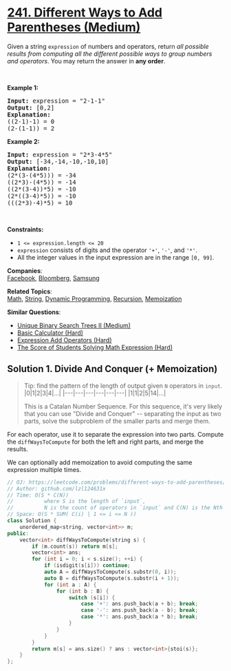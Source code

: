 # [241. Different Ways to Add Parentheses (Medium)](https://leetcode.com/problems/different-ways-to-add-parentheses/)

<p>Given a string <code>expression</code> of numbers and operators, return <em>all possible results from computing all the different possible ways to group numbers and operators</em>. You may return the answer in <strong>any order</strong>.</p>

<p>&nbsp;</p>
<p><strong>Example 1:</strong></p>

<pre><strong>Input:</strong> expression = "2-1-1"
<strong>Output:</strong> [0,2]
<strong>Explanation:</strong>
((2-1)-1) = 0 
(2-(1-1)) = 2
</pre>

<p><strong>Example 2:</strong></p>

<pre><strong>Input:</strong> expression = "2*3-4*5"
<strong>Output:</strong> [-34,-14,-10,-10,10]
<strong>Explanation:</strong>
(2*(3-(4*5))) = -34 
((2*3)-(4*5)) = -14 
((2*(3-4))*5) = -10 
(2*((3-4)*5)) = -10 
(((2*3)-4)*5) = 10
</pre>

<p>&nbsp;</p>
<p><strong>Constraints:</strong></p>

<ul>
	<li><code>1 &lt;= expression.length &lt;= 20</code></li>
	<li><code>expression</code> consists of digits and the operator <code>'+'</code>, <code>'-'</code>, and <code>'*'</code>.</li>
	<li>All the integer values in the input expression are in the range <code>[0, 99]</code>.</li>
</ul>


**Companies**:  
[Facebook](https://leetcode.com/company/facebook), [Bloomberg](https://leetcode.com/company/bloomberg), [Samsung](https://leetcode.com/company/samsung)

**Related Topics**:  
[Math](https://leetcode.com/tag/math/), [String](https://leetcode.com/tag/string/), [Dynamic Programming](https://leetcode.com/tag/dynamic-programming/), [Recursion](https://leetcode.com/tag/recursion/), [Memoization](https://leetcode.com/tag/memoization/)

**Similar Questions**:
* [Unique Binary Search Trees II (Medium)](https://leetcode.com/problems/unique-binary-search-trees-ii/)
* [Basic Calculator (Hard)](https://leetcode.com/problems/basic-calculator/)
* [Expression Add Operators (Hard)](https://leetcode.com/problems/expression-add-operators/)
* [The Score of Students Solving Math Expression (Hard)](https://leetcode.com/problems/the-score-of-students-solving-math-expression/)

## Solution 1. Divide And Conquer (+ Memoization)

> Tip: find the pattern of the length of output given `N` operators in `input`.
> |0|1|2|3|4|...|
> |---|---|---|---|---|---|
> |1|1|2|5|14|...|
> 
> This is a Catalan Number Sequence. For this sequence, it's very likely that you can use "Divide and Conquer" -- separating the input as two parts, solve the subproblem of the smaller parts and merge them.

For each operator, use it to separate the expression into two parts. Compute the `diffWaysToCompute` for both the left and right parts, and merge the results.

We can optionally add memoization to avoid computing the same expression multiple times.

```cpp
// OJ: https://leetcode.com/problems/different-ways-to-add-parentheses/
// Author: github.com/lzl124631x
// Time: O(S * C(N))
//          where S is the length of `input`,
//          N is the count of operators in `input` and C(N) is the Nth Catalan Number
// Space: O(S * SUM( C(i) | 1 <= i <= N ))
class Solution {
    unordered_map<string, vector<int>> m;
public:
    vector<int> diffWaysToCompute(string s) {
        if (m.count(s)) return m[s];
        vector<int> ans;
        for (int i = 0; i < s.size(); ++i) {
            if (isdigit(s[i])) continue;
            auto A = diffWaysToCompute(s.substr(0, i));
            auto B = diffWaysToCompute(s.substr(i + 1));
            for (int a : A) {
                for (int b : B) {
                    switch (s[i]) {
                        case '+': ans.push_back(a + b); break;
                        case '-': ans.push_back(a - b); break;
                        case '*': ans.push_back(a * b); break;
                    }
                }
            }
        }
        return m[s] = ans.size() ? ans : vector<int>{stoi(s)};
    }
};
```